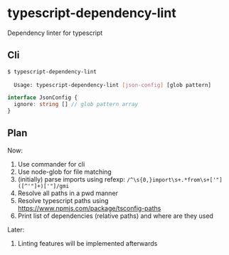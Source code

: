 # typescript-dependency-lint
Dependency linter for typescript

## Cli
```bash
$ typescript-dependency-lint
 
  Usage: typescript-dependency-lint [json-config] [glob pattern]
```

```typescript
interface JsonConfig {
  ignore: string [] // glob pattern array
}
```

## Plan
Now:
1. Use commander for cli
2. Use node-glob for file matching
3. (initially) parse imports using refexp: `/^\s{0,}import\s+.*from\s+['"]([^'"]+)['"]/gmi`
4. Resolve all paths in a pwd manner
5. Resolve typescript paths using https://www.npmjs.com/package/tsconfig-paths
6. Print list of dependencies (relative paths) and where are they used

Later:
1. Linting features will be implemented afterwards
